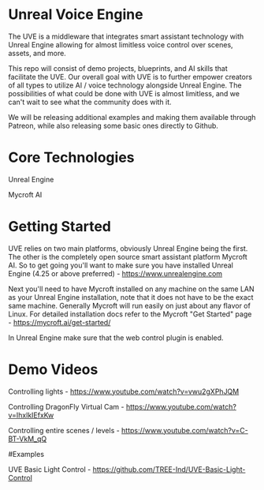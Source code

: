 # Unreal Voice Engine
The UVE is a middleware that integrates smart assistant technology with Unreal Engine allowing for almost limitless voice control over scenes, assets, and more.

This repo will consist of demo projects, blueprints, and AI skills that facilitate the UVE.  Our overall goal with UVE is to further empower creators of all types to utilize AI / voice technology alongside Unreal Engine.  The possibilities of what could be done with UVE is almost limitless, and we can't wait to see what the community does with it.

We will be releasing additional examples and making them available through Patreon, while also releasing some basic ones directly to Github.  

# Core Technologies

Unreal Engine

Mycroft AI

# Getting Started

UVE relies on two main platforms, obviously Unreal Engine being the first.  The other is the completely open source smart assistant platform Mycroft AI.  So to get going you'll want to make sure you have installed Unreal Engine (4.25 or above preferred) - https://www.unrealengine.com

Next you'll need to have Mycroft installed on any machine on the same LAN as your Unreal Engine installation, note that it does not have to be the exact same machine.  Generally Mycroft will run easily on just about any flavor of Linux.  For detailed installation docs refer to the Mycroft "Get Started" page - https://mycroft.ai/get-started/

In Unreal Engine make sure that the web control plugin is enabled.

# Demo Videos

Controlling lights - https://www.youtube.com/watch?v=vwu2gXPhJQM

Controlling DragonFly Virtual Cam - https://www.youtube.com/watch?v=IhxlkIEfxKw

Controlling entire scenes / levels - https://www.youtube.com/watch?v=C-BT-VkM_qQ

#Examples

UVE Basic Light Control - https://github.com/TREE-Ind/UVE-Basic-Light-Control
